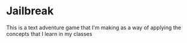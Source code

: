 # Jailbreak
This is a text adventure game that I'm making as a way of applying the concepts that I learn in my classes

